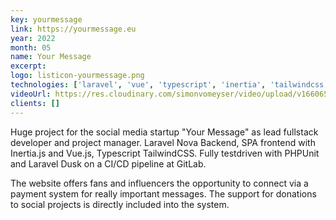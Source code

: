 ```yaml
---
key: yourmessage
link: https://yourmessage.eu
year: 2022
month: 05
name: Your Message
excerpt:
logo: listicon-yourmessage.png
technologies: ['laravel', 'vue', 'typescript', 'inertia', 'tailwindcss']
videoUrl: https://res.cloudinary.com/simonvomeyser/video/upload/v1660650308/videos-simonvomeyser.de/yourmessage.mp4
clients: []
---
```


Huge project for the social media startup "Your Message" as lead fullstack developer and project manager. Laravel Nova Backend, SPA frontend with Inertia.js and Vue.js, Typescript TailwindCSS. Fully testdriven with PHPUnit and Laravel Dusk on a CI/CD pipeline at GitLab. 

The website offers fans and influencers the opportunity to connect via a payment system for really important messages. The support for donations to social projects is directly included into the system.

